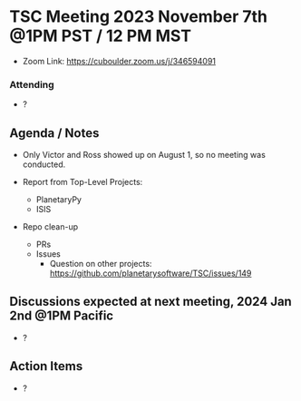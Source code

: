 # TSC Meeting 2023 November 7th @1PM PST / 12 PM MST 
- Zoom Link: https://cuboulder.zoom.us/j/346594091

### Attending
- ?

## Agenda / Notes
- Only Victor and Ross showed up on August 1, so no meeting was conducted.

- Report from Top-Level Projects:
  - PlanetaryPy
  - ISIS

- Repo clean-up
  - PRs
  - Issues
    - Question on other projects: https://github.com/planetarysoftware/TSC/issues/149


## Discussions expected at next meeting, 2024 Jan 2nd @1PM Pacific
- ?

## Action Items
- ?
